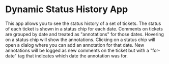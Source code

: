 # Dynamic Status History App

This app allows you to see the status history of a set of tickets. The status of each ticket
is shown in a status chip for each date. Comments on tickets are grouped by date and treated
as "annotations" for those dates. Hovering on a status chip will show the annotations.
Clicking on a status chip will open a dialog where you can add an annotation for that date.
New annotations will be logged as new comments on the ticket but with a "for-date" tag that
indicates which date the annotation was for.
